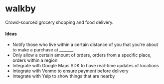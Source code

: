 # walkby
Crowd-sourced grocery shopping and food delivery.

#### Ideas
* Notify those who live within a certain distance of you that you're about to make a purchase at _______
* Only allow a certain amount of orders, orders from a specific place, orders within a region
* Integrate with Google Maps SDK to have real-time updates of locations
* Integrate with Venmo to ensure payment before delivery
* Integrate with Yelp to show things that are nearby
